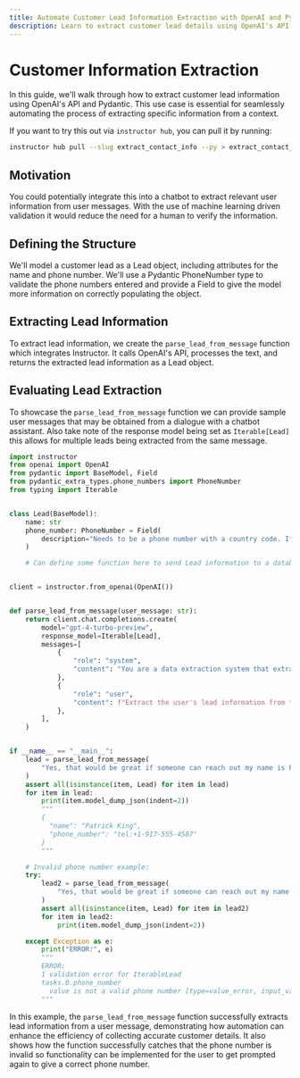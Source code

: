 ```yaml
---
title: Automate Customer Lead Information Extraction with OpenAI and Pydantic
description: Learn to extract customer lead details using OpenAI's API and Pydantic for efficient data automation and validation.
---
```


# Customer Information Extraction

In this guide, we'll walk through how to extract customer lead information using OpenAI's API and Pydantic. This use case is essential for seamlessly automating the process of extracting specific information from a context.

If you want to try this out via `instructor hub`, you can pull it by running:

```bash
instructor hub pull --slug extract_contact_info --py > extract_contact_info.py
```

## Motivation

You could potentially integrate this into a chatbot to extract relevant user information from user messages. With the use of machine learning driven validation it would reduce the need for a human to verify the information.

## Defining the Structure

We'll model a customer lead as a Lead object, including attributes for the name and phone number. We'll use a Pydantic PhoneNumber type to validate the phone numbers entered and provide a Field to give the model more information on correctly populating the object.

## Extracting Lead Information

To extract lead information, we create the `parse_lead_from_message` function which integrates Instructor. It calls OpenAI's API, processes the text, and returns the extracted lead information as a Lead object.

## Evaluating Lead Extraction

To showcase the `parse_lead_from_message` function we can provide sample user messages that may be obtained from a dialogue with a chatbot assistant. Also take note of the response model being set as `Iterable[Lead]` this allows for multiple leads being extracted from the same message.

```python
import instructor
from openai import OpenAI
from pydantic import BaseModel, Field
from pydantic_extra_types.phone_numbers import PhoneNumber
from typing import Iterable


class Lead(BaseModel):
    name: str
    phone_number: PhoneNumber = Field(
        description="Needs to be a phone number with a country code. If none, assume +1"
    )

    # Can define some function here to send Lead information to a database using an API


client = instructor.from_openai(OpenAI())


def parse_lead_from_message(user_message: str):
    return client.chat.completions.create(
        model="gpt-4-turbo-preview",
        response_model=Iterable[Lead],
        messages=[
            {
                "role": "system",
                "content": "You are a data extraction system that extracts a user's name and phone number from a message.",
            },
            {
                "role": "user",
                "content": f"Extract the user's lead information from this user's message: {user_message}",
            },
        ],
    )


if __name__ == "__main__":
    lead = parse_lead_from_message(
        "Yes, that would be great if someone can reach out my name is Patrick King 9175554587"
    )
    assert all(isinstance(item, Lead) for item in lead)
    for item in lead:
        print(item.model_dump_json(indent=2))
        """
        {
          "name": "Patrick King",
          "phone_number": "tel:+1-917-555-4587"
        }
        """

    # Invalid phone number example:
    try:
        lead2 = parse_lead_from_message(
            "Yes, that would be great if someone can reach out my name is Patrick King 9172234"
        )
        assert all(isinstance(item, Lead) for item in lead2)
        for item in lead2:
            print(item.model_dump_json(indent=2))

    except Exception as e:
        print("ERROR:", e)
        """
        ERROR:
        1 validation error for IterableLead
        tasks.0.phone_number
          value is not a valid phone number [type=value_error, input_value='+19172234', input_type=str]
        """
```

In this example, the `parse_lead_from_message` function successfully extracts lead information from a user message, demonstrating how automation can enhance the efficiency of collecting accurate customer details. It also shows how the function successfully catches that the phone number is invalid so functionality can be implemented for the user to get prompted again to give a correct phone number.